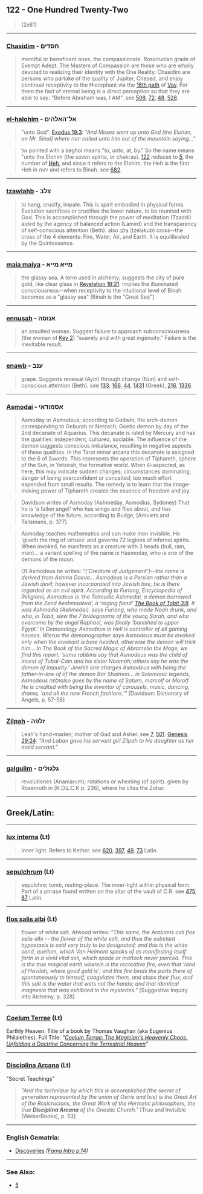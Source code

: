 ## 122 - One Hundred Twenty-Two
> (2x61)

---

### [Chasidim](/keys/ChSDIM) - חסדים
> merciful or beneficent ones, the compassionate. Rosicrucian grade of Exempt Adept. The Masters of Compassion are those who are wholly devoted to realizing their identity with the One Reality. Chasidim are persons who partake of the quality of Jupiter, Chesed, and enjoy continual receptivity to the Hierophant via the [16th path](16) of [Vav](/keys/V). For them the fact of eternal being is a direct perception so that they are able to say: "Before Abraham was, I AM". see [508](508), [72](72), [48](48), [528](528).

---

### [el-halohim](/keys/AL-HALHIM) - אל־האלהים
> "unto God". [Exodus 19:3](http://biblehub.com/exodus/19-3.htm): *"And Moses went up unto God [the Elohim, on Mr. Sinai] where יהוה called unto him out of the mountain saying..."*

> אל pointed with a seghol means "to, unto, at, by." So the name means "unto the Elohim (the seven spirits, or chakras). [122](122) reduces to [5](5), the number of [Heh](/keys/H), and since it refers to the Elohim, the Heh is the first Heh in יהוה and refers to Binah. see [682](682).

---

### [tzawlahb](/keys/TzLB) - צלב
> to hang, crucify, impale. This is spirit embodied in physical forms. Evolution sacrifices or crucifies the lower nature, to be reunited with God. This is accomplished through the power of meditation (Tzaddi) aided by the agency of balanced action (Lamed) and the transparency of self-conscious attention (Beth). also צלב (tzelakub) cross--the cross of the 4 elements: Fire, Water, Air, and Earth. It is equilibrated by the Quintessence.

---

### [maia maiya](/keys/MIIA.MIIA) - מייא מייא
> the glassy sea. A term used in alchemy; suggests the city of pure gold, like clear glass in [Revelation 18:21](http://biblehub.com/revelations/18-21.htm). Implies the illuminated consciousness--when receptivity to the intuitional level of Binah becomes as a "glassy sea" [Binah is the "Great Sea"]

---

### [ennusah](/keys/ANVSH) - אנוסה
> an assulted woman. Suggest failure to approach subconsciousness (the woman of [Key 2](2)) "suavely and with great ingenuity." Failure is the inevitable result.

---

### [enawb](/keys/ONB) - ענב
> grape. Suggests renewal (Ayin) through change (Nun) and self-conscious attention (Beth). see [133](133), [166](166), [44](44), [1431](1431) (Greek), [216](216), [1336](1336).

---

### [Asmodai](/keys/ASMVDAI) - אסמודאי
> Asmoday or Asmodeus; according to Godwin, the arch-demon corresponding to Geburah or Netzach; Goetic demon by day of the 2nd decanate of Aquarius. This decanate is ruled by Mercury and has the qualities: independent, cultured, sociable. The influence of the demon suggests conscious imbalance, resulting in negative aspects of these qualities. In the Tarot minor arcana this decanate is assigned to the 6 of Swords. This represents the operation of Tiphareth, sphere of the Sun, in Yetzirah, the formative world. When ill-aspected, as here, this may indicate sudden changes; circumstances dominating; danger of being overconfident or conceited; too much effort expended from small results. The remedy is to learn that the image-making power of Tiphareth creates the essence of freedom and joy.

> Davidson writes of Asmoday (Ashmeday, Asmodius, Sydoney) That he is 'a fallen angel' who has wings and flies about, and has knowledge of the future, according to Budge, [Amulets and Talismans, p. 377]

> Asmoday teaches mathematics and can make men invisible. He 'giveth the ring of virtues' and governs 72 legions of infernal spirits. When invoked, he manifests as a creature with 3 heads (bull, ram, man)... a variant spelling of the name is Hasmoday, who is one of the demons of the moon.

> Of Asmodeus he writes: *"('Creature of Judgement')--the name is derived from Ashma Daeva... Asmodeus is a Persian rather than a Jewish devil; however incorporated into Jewish lore, he is there regarded as an evil spirit. According to Furlong, Encyclopedia of Religions, Asmodeus is 'the Talmudic Ashmedai, a demon borrowed from the Zend Aeshmadeva', a 'raging fiend' [The Book of Tobit 3:8](http://biblehub.com/tobit/3-8.htm). It was Ashmadia (Ashmedai). says Furlong, who made Noah drunk, and who, in Tobit, slew the 7 bridegrooms of the young Sarah, and who overcome by the angel Raphael, was finally 'banished to upper Egypt.' In Demonology Asmodeus in Hell is controller of all gaming houses. Wierus the demonographer says Asmodeus must be invoked only when the invokant is bare headed, otherwise the demon will trick him... In The Book of the Sacred Magic of Abramelin the Mage, we find this report: 'some rabbins say that Asmodeus was the child of incest of Tubal-Cain and his sister Naamah; others say he was the demon of impurity.' Jewish lore charges Asmodeus with being the father-in-law of of the demon Bar Shalmon... in Solomonic legends, Asmodeus זלפהalso goes by the name of Saturn, marcolf or Morolf. He is credited with being the inventor of carousels, music, dancing, drama, 'and all the new French fashions.'"* [Davidson: Dictionary of Angels, p. 57-58]

---

### [Zilpah](/keys/ZLPH) - זלפה
> Leah's hand-maden; mother of Gad and Asher. see [7](7), [501](501). [Genesis 29:24](http://biblehub.com/genesis/29-24.htm): *"And Laban gave his servant girl Zilpah to his daughter as her maid servant."*

---

### [galgulim](/keys/GLGVLIM) - גלגולים
> revolutiones (Anamarum); rotations or wheeling (of spirit). given by Rosenroth in [K.D.L.C.K p. 236], where he cites the Zohar.

---

## Greek/Latin:

---

### [lux interna](/latin?word=lux+interna) (Lt)
> inner light. Refers to Kether. see [620](620), [397](397), [49](49), [73](73) Latin.

---

### [sepulchrum](/latin?word=sepulchrum) (Lt)
> sepulchre; tomb, resting-place. The inner-light within physical form. Part of a phrase found written on the altar of the vault of C.R. see [475](475), [87](87) Latin.

---

### [flos salis albi](/latin?word=flos+salis+albi) (Lt)
> flower of white salt. Atwood writes: *"This same, the Arabians call flos salis albi -- the flower of the white salt, and thus the substant hypostasis is said very truly to be designated; and this is the white sand, quellum, which Van Helmont speaks of as manifesting itself forth in a vivid vital soil, which spade or mattock never pierced. This is the true magical earth wherein is the recreative fire, even that 'land of Havilah, where good gold is'; and this fire binds the parts there of spontaneously to himself, coagulates them, and stops their flux; and this salt is the water that wets not the hands; and that identical magnesia that was exhibited in the mysteries."* [Suggestive Inquiry into Alchemy, p. 328]

---

### [Coelum Terrae](/latin?word=Coelum+Terrae) (Lt)
Earthly Heaven. Title of a book by Thomas Vaughan (aka Eugenius Philalethes). Full Title: *"[Coelum Terrae: The Magician's Heavenly Chaos, Unfolding a Doctrine Concerning the Terrestrial Heaven](http://www.levity.com/alchemy/vaughan1.html)"*

---

### [Disciplina Arcana](/latin?word=Disciplina+Arcana) (Lt)
"Secret Teachings"

> *"And the technique by which this is accomplished [the secret of generation represented by the union of Osiris and Isis] is the Great Art of the Rosicrucians, the Great Work of the Hermetic philosophers, the true **Disciplina Arcana** of the Gnostic Church."* [True and Invisible (WeiserBooks), p. 53]

---

### English Gematria:

- [Discoveries](/english?word=Discoveries) *([Fama Intro p.14](https://archive.org/stream/fameconfessionof00vaug#page/n14))*

---

### See Also:

- [5](5)
